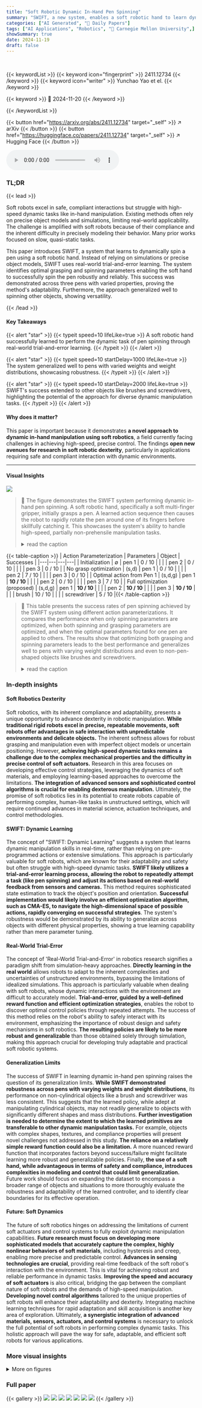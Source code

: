 ```yaml
---
title: "Soft Robotic Dynamic In-Hand Pen Spinning"
summary: "SWIFT, a new system, enables a soft robotic hand to learn dynamic pen spinning via real-world trial-and-error, achieving 100% success across diverse pen properties without explicit object modeling."
categories: ["AI Generated", "🤗 Daily Papers"]
tags: ["AI Applications", "Robotics", "🏢 Carnegie Mellon University",]
showSummary: true
date: 2024-11-19
draft: false
---
```


<br>

{{< keywordList >}}
{{< keyword icon="fingerprint" >}} 2411.12734 {{< /keyword >}}
{{< keyword icon="writer" >}} Yunchao Yao et el. {{< /keyword >}}
 
{{< keyword >}} 🤗 2024-11-20 {{< /keyword >}}
 
{{< /keywordList >}}

{{< button href="https://arxiv.org/abs/2411.12734" target="_self" >}}
↗ arXiv
{{< /button >}}
{{< button href="https://huggingface.co/papers/2411.12734" target="_self" >}}
↗ Hugging Face
{{< /button >}}



<audio controls>
    <source src="https://ai-paper-reviewer.com/2411.12734/podcast.wav" type="audio/wav">
    Your browser does not support the audio element.
</audio>


### TL;DR


{{< lead >}}

Soft robots excel in safe, compliant interactions but struggle with high-speed dynamic tasks like in-hand manipulation.  Existing methods often rely on precise object models and simulations, limiting real-world applicability.  The challenge is amplified with soft robots because of their compliance and the inherent difficulty in precisely modeling their behavior.  Many prior works focused on slow, quasi-static tasks.

This paper introduces SWIFT, a system that learns to dynamically spin a pen using a soft robotic hand. Instead of relying on simulations or precise object models, SWIFT uses real-world trial-and-error learning.  The system identifies optimal grasping and spinning parameters enabling the soft hand to successfully spin the pen robustly and reliably.  This success was demonstrated across three pens with varied properties, proving the method's adaptability.  Furthermore, the approach generalized well to spinning other objects, showing versatility.

{{< /lead >}}


#### Key Takeaways

{{< alert "star" >}}
{{< typeit speed=10 lifeLike=true >}} A soft robotic hand successfully learned to perform the dynamic task of pen spinning through real-world trial-and-error learning. {{< /typeit >}}
{{< /alert >}}

{{< alert "star" >}}
{{< typeit speed=10 startDelay=1000 lifeLike=true >}} The system generalized well to pens with varied weights and weight distributions, showcasing robustness. {{< /typeit >}}
{{< /alert >}}

{{< alert "star" >}}
{{< typeit speed=10 startDelay=2000 lifeLike=true >}} SWIFT's success extended to other objects like brushes and screwdrivers, highlighting the potential of the approach for diverse dynamic manipulation tasks. {{< /typeit >}}
{{< /alert >}}

#### Why does it matter?
This paper is important because it demonstrates **a novel approach to dynamic in-hand manipulation using soft robotics**, a field currently facing challenges in achieving high-speed, precise control.  The findings **open new avenues for research in soft robotic dexterity**, particularly in applications requiring safe and compliant interaction with dynamic environments.

------
#### Visual Insights



![](https://arxiv.org/html/2411.12734/x1.png)

> 🔼 The figure demonstrates the SWIFT system performing dynamic in-hand pen spinning.  A soft robotic hand, specifically a soft multi-finger gripper, initially grasps a pen.  A learned action sequence then causes the robot to rapidly rotate the pen around one of its fingers before skillfully catching it. This showcases the system's ability to handle high-speed, partially non-prehensile manipulation tasks.
> <details>
> <summary>read the caption</summary>
> Figure 1: SWIFT tackles the problem of high-speed dynamic in-hand partially non-prehensile manipulation with soft robotic hands. Using a soft multi-finger gripper, the robot grasps a pen. Then, using a learned action sequence, rapidly rotates the pen around a finger and catches it.
> </details>





{{< table-caption >}}
| Action Parameterization | Parameters | Object | Successes |
|---|---|---|---|
| Initialization | ∅ | pen 1 | 0 / 10 |
|  |  | pen 2 | 0 / 10 |
|  |  | pen 3 | 0 / 10 |
| No grasp optimization | (s,d) | pen 1 | 0 / 10 |
|  |  | pen 2 | 7 / 10 |
|  |  | pen 3 | 0 / 10 |
| Optimal action from Pen 1 | (s,d,g) | pen 1 | **10 / 10** |
|  |  | pen 2 | 0 / 10 |
|  |  | pen 3 | 7 / 10 |
| Full optimization (proposed) | (s,d,g) | pen 1 | **10 / 10** |
|  |  | pen 2 | **10 / 10** |
|  |  | pen 3 | **10 / 10** |
|  |  | brush | 10 / 10 |
|  |  | screwdriver | 5 / 10 |{{< /table-caption >}}

> 🔼 This table presents the success rates of pen spinning achieved by the SWIFT system using different action parameterizations.  It compares the performance when only spinning parameters are optimized, when both spinning and grasping parameters are optimized, and when the optimal parameters found for one pen are applied to others.  The results show that optimizing both grasping and spinning parameters leads to the best performance and generalizes well to pens with varying weight distributions and even to non-pen-shaped objects like brushes and screwdrivers.
> <details>
> <summary>read the caption</summary>
> TABLE I: Action parameterization success rate We optimized various action parameterizations using 10 generations of SWIFT. The results suggest that optimizing both grasp location and spinning parameters yields the best performance, with generalization demonstrated on non-pen objects with varying geometries and mass distributions.
> </details>





### In-depth insights


#### Soft Robotics Dexterity
Soft robotics, with its inherent compliance and adaptability, presents a unique opportunity to advance dexterity in robotic manipulation.  **While traditional rigid robots excel in precise, repeatable movements, soft robots offer advantages in safe interaction with unpredictable environments and delicate objects.**  The inherent softness allows for robust grasping and manipulation even with imperfect object models or uncertain positioning. However, **achieving high-speed dynamic tasks remains a challenge due to the complex mechanical properties and the difficulty in precise control of soft actuators.**  Research in this area focuses on developing effective control strategies, leveraging the dynamics of soft materials, and employing learning-based approaches to overcome the limitations.  **The integration of advanced sensors and sophisticated control algorithms is crucial for enabling dexterous manipulation.**  Ultimately, the promise of soft robotics lies in its potential to create robots capable of performing complex, human-like tasks in unstructured settings, which will require continued advances in material science, actuation techniques, and control methodologies.

#### SWIFT: Dynamic Learning
The concept of "SWIFT: Dynamic Learning" suggests a system that learns dynamic manipulation skills in real-time, rather than relying on pre-programmed actions or extensive simulations. This approach is particularly valuable for soft robots, which are known for their adaptability and safety but often struggle with high-speed dynamic tasks.  **SWIFT likely utilizes a trial-and-error learning process, allowing the robot to repeatedly attempt a task (like pen spinning) and adjust its actions based on real-world feedback from sensors and cameras.** This method requires sophisticated state estimation to track the object's position and orientation.  **Successful implementation would likely involve an efficient optimization algorithm, such as CMA-ES, to navigate the high-dimensional space of possible actions, rapidly converging on successful strategies**.  The system's robustness would be demonstrated by its ability to generalize across objects with different physical properties, showing a true learning capability rather than mere parameter tuning.

#### Real-World Trial-Error
The concept of 'Real-World Trial-and-Error' in robotics research signifies a paradigm shift from simulation-heavy approaches.  **Directly learning in the real world** allows robots to adapt to the inherent complexities and uncertainties of unstructured environments, bypassing the limitations of idealized simulations. This approach is particularly valuable when dealing with soft robots, whose dynamic interactions with the environment are difficult to accurately model.  **Trial-and-error, guided by a well-defined reward function and efficient optimization strategies**, enables the robot to discover optimal control policies through repeated attempts. The success of this method relies on the robot's ability to safely interact with its environment, emphasizing the importance of robust design and safety mechanisms in soft robotics.  **The resulting policies are likely to be more robust and generalizable** than those obtained solely through simulation, making this approach crucial for developing truly adaptable and practical soft robotic systems.

#### Generalization Limits
The success of SWIFT in learning dynamic in-hand pen spinning raises the question of its generalization limits.  **While SWIFT demonstrated robustness across pens with varying weights and weight distributions**, its performance on non-cylindrical objects like a brush and screwdriver was less consistent. This suggests that the learned policy, while adept at manipulating cylindrical objects, may not readily generalize to objects with significantly different shapes and mass distributions.  **Further investigation is needed to determine the extent to which the learned primitives are transferable to other dynamic manipulation tasks.**  For example, objects with complex shapes, textures, and compliance properties will present novel challenges not addressed in this study.  **The reliance on a relatively simple reward function could also be a limitation.** A more nuanced reward function that incorporates factors beyond success/failure might facilitate learning more robust and generalizable policies. Finally, **the use of a soft hand, while advantageous in terms of safety and compliance, introduces complexities in modeling and control that could limit generalization.**  Future work should focus on expanding the dataset to encompass a broader range of objects and situations to more thoroughly evaluate the robustness and adaptability of the learned controller, and to identify clear boundaries for its effective operation.

#### Future: Soft Dynamics
The future of soft robotics hinges on addressing the limitations of current soft actuators and control systems to fully exploit dynamic manipulation capabilities.  **Future research must focus on developing more sophisticated models that accurately capture the complex, highly nonlinear behaviors of soft materials**, including hysteresis and creep, enabling more precise and predictable control.  **Advances in sensing technologies are crucial**, providing real-time feedback of the soft robot's interaction with the environment.  This is vital for achieving robust and reliable performance in dynamic tasks.  **Improving the speed and accuracy of soft actuators** is also critical, bridging the gap between the compliant nature of soft robots and the demands of high-speed manipulation.  **Developing novel control algorithms** tailored to the unique properties of soft robots will enhance their adaptability and dexterity.  Integrating machine learning techniques for rapid adaptation and skill acquisition is another key area of exploration.  Ultimately, **a synergistic integration of advanced materials, sensors, actuators, and control systems** is necessary to unlock the full potential of soft robots in performing complex dynamic tasks.  This holistic approach will pave the way for safe, adaptable, and efficient soft robots for various applications.


### More visual insights

<details>
<summary>More on figures
</summary>


![](https://arxiv.org/html/2411.12734/x2.png)

> 🔼 The figure shows a three-fingered soft robotic hand, a variant of the Multi-finger Omnidirectional End-effector (MOE).  Each finger is composed of four tendons, controlled independently by two servo motors. Each motor's actuation moves the finger in a perpendicular direction relative to the other motor's actuation, providing flexibility and dexterity. The image displays both the unactuated and actuated states of the hand, highlighting how the tendons move the fingers. This setup is crucial for the pen-spinning experiments because of its compliant nature and ability to safely interact with the pen.
> <details>
> <summary>read the caption</summary>
> Figure 2: Multi-finger Omnidirectional End-effector (MOE). The soft hand we used is a three-finger variant of the MOE. Each finger has four tendons actuated by two servo motors, each motor controlling the finger in perpendicular directions.
> </details>



![](https://arxiv.org/html/2411.12734/x3.png)

> 🔼 Figure 3 illustrates the pen-spinning process using a soft robotic hand.  The process starts with the pen placed in a designated slot. The robot arm then grasps the pen, adjusting its position (parameter 'g') before initiating a spinning motion controlled by parameters 's'.  A specific finger (m1) holds the pen during spinning for a defined duration ('d'). Finally, the hand catches the pen, the arm returns to its starting position, releasing the pen, and the cycle begins again.
> <details>
> <summary>read the caption</summary>
> Figure 3: Task progression over time. There are three main stages for each pen-spinning trajectory. We place the pen according to the blue slots fixed on the table, and the robot moves to grasp and move the pen to reach the pre-spin pose with g𝑔gitalic_g or pre-defined constant. The MOE fingers then execute s𝑠sitalic_s to attempt to spin the pen, and finger m⁢1𝑚1m1italic_m 1 waits for d𝑑ditalic_d seconds before closing to catch the pen. Finally, the robot arm moves to the initial joint configuration, dropping the pen and restarting the cycle.
> </details>



![](https://arxiv.org/html/2411.12734/x4.png)

> 🔼 Figure 4 shows the experimental setup for the pen-spinning task. The top panel depicts a 3-finger MOE soft robotic hand attached to a 6-DOF robotic arm. This setup allows for safe and controlled interaction with the pen during the learning process. An RGB-D camera is integrated to capture visual and depth data, enabling real-time feedback and state estimation to evaluate the success of the actions performed. A box is strategically placed to catch the pen when dropped, which simplifies the reset process and allows for efficient repeated trials. The bottom panel provides detailed information of dimensions and physical properties of each object used in the experiments (pens, brush and screwdriver). This includes their length, radius, weight, and approximate center of mass.
> <details>
> <summary>read the caption</summary>
> Figure 4: Our setup for pen spinning. Top: A 3-finger MOE soft robotic hand is attached to a 6 degree-of-freedom robot arm to develop a system that can safely interact with the pen and learn to spin it. An RGB-D camera is used to evaluate the performance of the sampled action based on the objective function. The box catches the pen when it is dropped to simplify resetting the system for the next trial. Bottom: the length, radius, weight, and approximate center of mass of each object used in the experiment
> </details>



![](https://arxiv.org/html/2411.12734/x5.png)

> 🔼 Figure 5 illustrates the SWIFT (Soft-hand With In-hand Fast re-orienTation) optimization pipeline.  The process involves four main steps, repeated for each iteration (k): 1) The robotic arm positions the MOE (Multi-finger Omnidirectional End-effector) hand to grasp the pen at a specific location (g<sub>k</sub>), which may be optimized during the process. 2) The MOE hand is moved to a pre-spin position, and the parameterized action is executed by the hand's fingers. 3) An RGB-D camera captures the action.  SAM-v2 (Segment Anything v2) is used to segment the pen from the captured image, creating a point cloud that is then processed to determine the pen's rotation and displacement. 4) Finally, the objective function is evaluated using the observed pen state, and the action parameters are updated via the CMA-ES (Covariance Matrix Adaptation Evolution Strategy) optimization algorithm.
> <details>
> <summary>read the caption</summary>
> Figure 5: SWIFT optimization pipeline. There are 4 main stages for each iteration k𝑘kitalic_k: 1) During grasping and resetting, the robot arm moves the MOE hand to a target grasp location following a specific grasping location gksubscript𝑔𝑘g_{k}italic_g start_POSTSUBSCRIPT italic_k end_POSTSUBSCRIPT. 2) The robot arm then moves the MOE hand to the pre-spin configuration, where the MOE fingers execute the parameterized action. 3) An RGB-D camera records the trial, and we apply masks from SAM-v2 to create a segmented point cloud. We then apply other post-processing of the point cloud to get the rotation and displacement state of the pen. 4) Lastly, the pipeline evaluates the objective function with observed states of the pen and updates the action parameters with the optimization algorithm CMA-ES.
> </details>



![](https://arxiv.org/html/2411.12734/x6.png)

> 🔼 This figure shows a series of images visualizing the successful pen spinning results after the optimization process. Each row represents a different pen (Pen 1, Pen 2, Pen 3), with Pen 1 having a balanced weight distribution while Pens 2 and 3 are unbalanced.  The images within each row capture the stages of the pen-spinning action, from initial grasp to successful final pose. A circle is overlaid in the initial frame on each pen to show the location of its center of mass.
> <details>
> <summary>read the caption</summary>
> Figure 6: Spinning visualization after optimization. Top row: pen 1 with balanced weights. Middle row: pen 2 with unbalanced weight. Bottom row: pen 3 with unbalanced weight. The circle in the initial frame indicates the center of mass for the pen.
> </details>



![](https://arxiv.org/html/2411.12734/x7.png)

> 🔼 Figure 7 demonstrates the generalization capability of the SWIFT system.  Instead of only spinning pens, the system was tested on objects with more complex shapes and mass distributions: a brush and a screwdriver.  The images show the successful spinning of these objects, highlighting SWIFT's adaptability. The circle in the initial frame of each sequence marks the approximated center of mass for each object.
> <details>
> <summary>read the caption</summary>
> Figure 7: Generalization to other objects. We applied SWIFT to other objects with more irregular shapes, such as a brush or a screwdriver. The circle in the initial frame indicates the approximated center of masses.
> </details>



</details>






### Full paper

{{< gallery >}}
<img src="https://ai-paper-reviewer.com/2411.12734/1.png" class="grid-w50 md:grid-w33 xl:grid-w25" />
<img src="https://ai-paper-reviewer.com/2411.12734/2.png" class="grid-w50 md:grid-w33 xl:grid-w25" />
<img src="https://ai-paper-reviewer.com/2411.12734/3.png" class="grid-w50 md:grid-w33 xl:grid-w25" />
<img src="https://ai-paper-reviewer.com/2411.12734/4.png" class="grid-w50 md:grid-w33 xl:grid-w25" />
<img src="https://ai-paper-reviewer.com/2411.12734/5.png" class="grid-w50 md:grid-w33 xl:grid-w25" />
<img src="https://ai-paper-reviewer.com/2411.12734/6.png" class="grid-w50 md:grid-w33 xl:grid-w25" />
<img src="https://ai-paper-reviewer.com/2411.12734/7.png" class="grid-w50 md:grid-w33 xl:grid-w25" />
{{< /gallery >}}